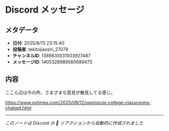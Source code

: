 # Discord メッセージ

## メタデータ
- **日付**: 2025/8/13 23:15:40
- **投稿者**: tekitojiaoshi_27079
- **チャンネルID**: 1389835531503927487
- **メッセージID**: 1405328989580689473

## 内容

ここら辺は今の所、さまざまな意見が散見してる感じ。

https://www.nytimes.com/2025/08/12/opinion/ai-college-classrooms-chatgpt.html

---
*このノートは Discord の 📝 リアクションから自動的に作成されました*
